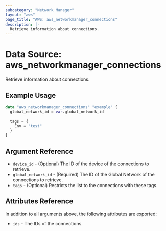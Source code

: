 ```yaml
---
subcategory: "Network Manager"
layout: "aws"
page_title: "AWS: aws_networkmanager_connections"
description: |-
  Retrieve information about connections.
---
```


# Data Source: aws_networkmanager_connections

Retrieve information about connections.

## Example Usage

```terraform
data "aws_networkmanager_connections" "example" {
  global_network_id = var.global_network_id

  tags = {
    Env = "test"
  }
}
```

## Argument Reference

* `device_id` - (Optional) The ID of the device of the connections to retrieve.
* `global_network_id` - (Required) The ID of the Global Network of the connections to retrieve.
* `tags` - (Optional) Restricts the list to the connections with these tags.

## Attributes Reference

In addition to all arguments above, the following attributes are exported:

* `ids` - The IDs of the connections.
